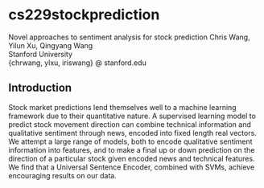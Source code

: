 # cs229stockprediction
Novel approaches to sentiment analysis for stock prediction
Chris Wang, Yilun Xu, Qingyang Wang   
Stanford University   
{chrwang, ylxu, iriswang} @ stanford.edu  

## Introduction
Stock market predictions lend themselves well to a machine learning framework due to their quantitative nature. A supervised learning model to predict stock movement direction can combine technical information and qualitative sentiment through news, encoded into fixed length real vectors. We attempt a large range of models, both to encode qualitative sentiment information into features, and to make a final up or down prediction on the direction of a particular stock given encoded news and technical features. We find that a Universal Sentence Encoder, combined with SVMs, achieve encouraging results on our data. 
